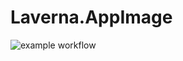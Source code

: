 # Laverna.AppImage

![example workflow](https://github.com/nx-appbuild-hub/Laverna.AppImage//actions/workflows/makefile.yml/badge.svg)
